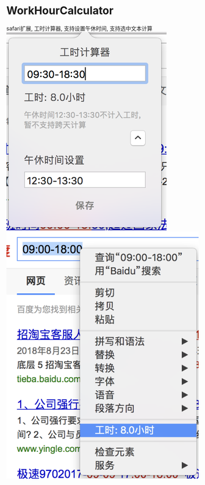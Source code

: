 # WorkHourCalculator

safari扩展, 工时计算器, 支持设置午休时间, 支持选中文本计算
<br>
![image](https://github.com/704433701/WorkHourCalculator/blob/master/demo1.png)
![image](https://github.com/704433701/WorkHourCalculator/blob/master/demo2.png)
